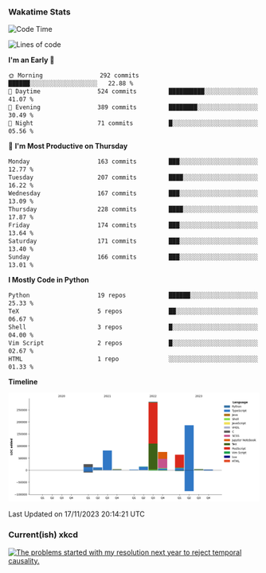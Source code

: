 ### Wakatime Stats
<!--START_SECTION:waka-->
![Code Time](http://img.shields.io/badge/Code%20Time-2%2C133%20hrs%2057%20mins-blue)

![Lines of code](https://img.shields.io/badge/From%20Hello%20World%20I%27ve%20Written-752.3%20thousand%20lines%20of%20code-blue)

**I'm an Early 🐤** 

```text
🌞 Morning                292 commits         ██████░░░░░░░░░░░░░░░░░░░   22.88 % 
🌆 Daytime                524 commits         ██████████░░░░░░░░░░░░░░░   41.07 % 
🌃 Evening                389 commits         ████████░░░░░░░░░░░░░░░░░   30.49 % 
🌙 Night                  71 commits          █░░░░░░░░░░░░░░░░░░░░░░░░   05.56 % 
```
📅 **I'm Most Productive on Thursday** 

```text
Monday                   163 commits         ███░░░░░░░░░░░░░░░░░░░░░░   12.77 % 
Tuesday                  207 commits         ████░░░░░░░░░░░░░░░░░░░░░   16.22 % 
Wednesday                167 commits         ███░░░░░░░░░░░░░░░░░░░░░░   13.09 % 
Thursday                 228 commits         ████░░░░░░░░░░░░░░░░░░░░░   17.87 % 
Friday                   174 commits         ███░░░░░░░░░░░░░░░░░░░░░░   13.64 % 
Saturday                 171 commits         ███░░░░░░░░░░░░░░░░░░░░░░   13.40 % 
Sunday                   166 commits         ███░░░░░░░░░░░░░░░░░░░░░░   13.01 % 
```


**I Mostly Code in Python** 

```text
Python                   19 repos            ██████░░░░░░░░░░░░░░░░░░░   25.33 % 
TeX                      5 repos             ██░░░░░░░░░░░░░░░░░░░░░░░   06.67 % 
Shell                    3 repos             █░░░░░░░░░░░░░░░░░░░░░░░░   04.00 % 
Vim Script               2 repos             █░░░░░░░░░░░░░░░░░░░░░░░░   02.67 % 
HTML                     1 repo              ░░░░░░░░░░░░░░░░░░░░░░░░░   01.33 % 
```



**Timeline**

![Lines of Code chart](https://raw.githubusercontent.com/joshuajeschek/joshuajeschek/main/assets/bar_graph.png)


 Last Updated on 17/11/2023 20:14:21 UTC
<!--END_SECTION:waka-->

### Current(ish) xkcd
<a id="xkcd-a" title="The problems started with my resolution next year to reject temporal causality." href="https://www.xkcd.com" target="_blank">
        <img align="center" id="xkcd-img" src="https://imgs.xkcd.com/comics/empiricism.png" alt="The problems started with my resolution next year to reject temporal causality." height=300 />
</a>
